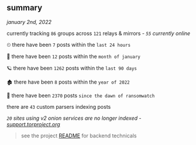 
## summary
_january 2nd, 2022_

currently tracking `86` groups across `121` relays & mirrors - _`55` currently online_

⏲ there have been `7` posts within the `last 24 hours`

🦈 there have been `12` posts within the `month of january`

🪐 there have been `1262` posts within the `last 90 days`

🏚 there have been `8` posts within the `year of 2022`

🦕 there have been `2370` posts `since the dawn of ransomwatch`

there are `43` custom parsers indexing posts

_`20` sites using v2 onion services are no longer indexed - [support.torproject.org](https://support.torproject.org/onionservices/v2-deprecation/)_

> see the project [README](https://github.com/thetanz/ransomwatch#ransomwatch--) for backend technicals
